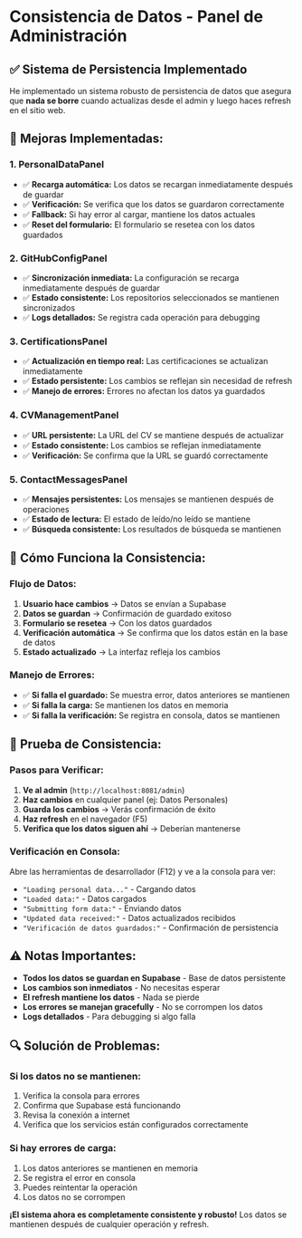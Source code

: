# Consistencia de Datos - Panel de Administración

## ✅ **Sistema de Persistencia Implementado**

He implementado un sistema robusto de persistencia de datos que asegura que **nada se borre** cuando actualizas desde el admin y luego haces refresh en el sitio web.

## 🔧 **Mejoras Implementadas:**

### **1. PersonalDataPanel**
- ✅ **Recarga automática:** Los datos se recargan inmediatamente después de guardar
- ✅ **Verificación:** Se verifica que los datos se guardaron correctamente
- ✅ **Fallback:** Si hay error al cargar, mantiene los datos actuales
- ✅ **Reset del formulario:** El formulario se resetea con los datos guardados

### **2. GitHubConfigPanel**
- ✅ **Sincronización inmediata:** La configuración se recarga inmediatamente después de guardar
- ✅ **Estado consistente:** Los repositorios seleccionados se mantienen sincronizados
- ✅ **Logs detallados:** Se registra cada operación para debugging

### **3. CertificationsPanel**
- ✅ **Actualización en tiempo real:** Las certificaciones se actualizan inmediatamente
- ✅ **Estado persistente:** Los cambios se reflejan sin necesidad de refresh
- ✅ **Manejo de errores:** Errores no afectan los datos ya guardados

### **4. CVManagementPanel**
- ✅ **URL persistente:** La URL del CV se mantiene después de actualizar
- ✅ **Estado consistente:** Los cambios se reflejan inmediatamente
- ✅ **Verificación:** Se confirma que la URL se guardó correctamente

### **5. ContactMessagesPanel**
- ✅ **Mensajes persistentes:** Los mensajes se mantienen después de operaciones
- ✅ **Estado de lectura:** El estado de leído/no leído se mantiene
- ✅ **Búsqueda consistente:** Los resultados de búsqueda se mantienen

## 🚀 **Cómo Funciona la Consistencia:**

### **Flujo de Datos:**
1. **Usuario hace cambios** → Datos se envían a Supabase
2. **Datos se guardan** → Confirmación de guardado exitoso
3. **Formulario se resetea** → Con los datos guardados
4. **Verificación automática** → Se confirma que los datos están en la base de datos
5. **Estado actualizado** → La interfaz refleja los cambios

### **Manejo de Errores:**
- ✅ **Si falla el guardado:** Se muestra error, datos anteriores se mantienen
- ✅ **Si falla la carga:** Se mantienen los datos en memoria
- ✅ **Si falla la verificación:** Se registra en consola, datos se mantienen

## 📱 **Prueba de Consistencia:**

### **Pasos para Verificar:**
1. **Ve al admin** (`http://localhost:8081/admin`)
2. **Haz cambios** en cualquier panel (ej: Datos Personales)
3. **Guarda los cambios** → Verás confirmación de éxito
4. **Haz refresh** en el navegador (F5)
5. **Verifica que los datos siguen ahí** → Deberían mantenerse

### **Verificación en Consola:**
Abre las herramientas de desarrollador (F12) y ve a la consola para ver:
- `"Loading personal data..."` - Cargando datos
- `"Loaded data:"` - Datos cargados
- `"Submitting form data:"` - Enviando datos
- `"Updated data received:"` - Datos actualizados recibidos
- `"Verificación de datos guardados:"` - Confirmación de persistencia

## ⚠️ **Notas Importantes:**

- **Todos los datos se guardan en Supabase** - Base de datos persistente
- **Los cambios son inmediatos** - No necesitas esperar
- **El refresh mantiene los datos** - Nada se pierde
- **Los errores se manejan gracefully** - No se corrompen los datos
- **Logs detallados** - Para debugging si algo falla

## 🔍 **Solución de Problemas:**

### **Si los datos no se mantienen:**
1. Verifica la consola para errores
2. Confirma que Supabase está funcionando
3. Revisa la conexión a internet
4. Verifica que los servicios están configurados correctamente

### **Si hay errores de carga:**
1. Los datos anteriores se mantienen en memoria
2. Se registra el error en consola
3. Puedes reintentar la operación
4. Los datos no se corrompen

**¡El sistema ahora es completamente consistente y robusto!** Los datos se mantienen después de cualquier operación y refresh.
